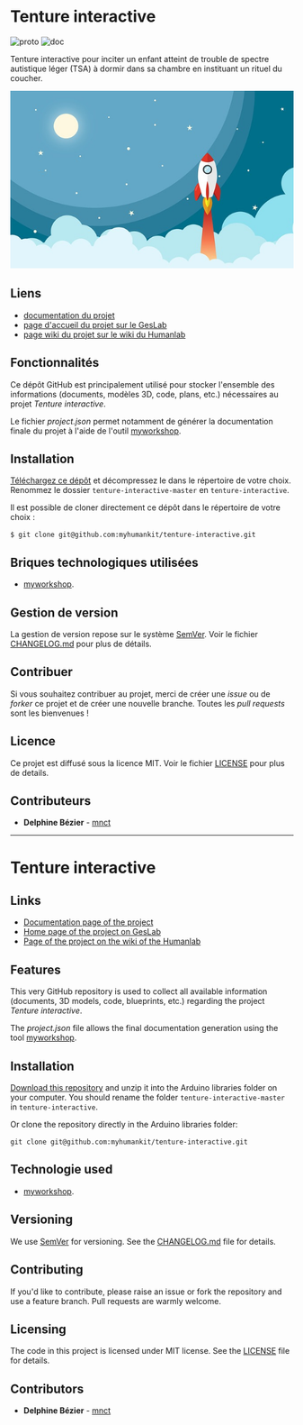 # Tenture interactive
![proto](https://img.shields.io/badge/proto-en%20cours-orange.svg "proto")
![doc](https://img.shields.io/badge/doc-en%20cours-orange.svg "doc")

Tenture interactive pour inciter un enfant atteint de trouble de spectre autistique léger (TSA) à dormir dans sa chambre en instituant un rituel du coucher.

![featured_image](https://raw.githubusercontent.com/myhumankit/myworkshop/master/images/default_featured_image.jpg)

## Liens
 * [documentation du projet](https://docs.humanlab.me/myhumankit/tenture-interactive)
 * [page d'accueil du projet sur le GesLab](https://rennes.humanlab.me/projet/tenture-interactive/)
 * [page wiki du projet sur le wiki du Humanlab](http://wikilab.myhumankit.org/index.php?title=Projets:Tenture_interactive)


## Fonctionnalités
Ce dépôt GitHub est principalement utilisé pour stocker l'ensemble des informations (documents, modèles 3D, code, plans, etc.) nécessaires au projet _Tenture interactive_.

Le fichier _project.json_ permet notamment de générer la documentation finale du projet à l'aide de l'outil [myworkshop](https://github.com/myhumankit/myworkshop).

## Installation
[Téléchargez ce dépôt](https://github.com/myhumankit/tenture-interactive/archive/master.zip) et décompressez le dans le répertoire de votre choix. Renommez le dossier `tenture-interactive-master` en `tenture-interactive`.

Il est possible de cloner directement ce dépôt dans le répertoire de votre choix :

```
$ git clone git@github.com:myhumankit/tenture-interactive.git
```

## Briques technologiques utilisées
 * [myworkshop](https://github.com/myhumankit/myworkshop).

## Gestion de version
La gestion de version repose sur le système [SemVer](http://semver.org/). Voir le fichier [CHANGELOG.md](CHANGELOG.md) pour plus de détails.

## Contribuer
Si vous souhaitez contribuer au projet, merci de créer une _issue_ ou de _forker_ ce projet et de créer une nouvelle branche. Toutes les _pull requests_ sont les bienvenues !

## Licence
Ce projet est diffusé sous la licence MIT. Voir le fichier [LICENSE](LICENSE) pour plus de details.

## Contributeurs
 * **Delphine Bézier** - [mnct](https://github.com/mnct)

---

# Tenture interactive

## Links
 * [Documentation page of the project](https://docs.humanlab.me/myhumankit/tenture-interactive)
 * [Home page of the project on GesLab](https://rennes.humanlab.me/projet/tenture-interactive/)
 * [Page of the project on the wiki of the Humanlab](http://wikilab.myhumankit.org/index.php?title=Projets:Tenture_interactive)


## Features
This very GitHub repository is used to collect all available information (documents, 3D models, code, blueprints, etc.) regarding the project _Tenture interactive_.

The _project.json_ file allows the final documentation generation using the tool [myworkshop](https://github.com/myhumankit/myworkshop).

## Installation
[Download this repository](https://github.com/myhumankit/tenture-interactive/archive/master.zip) and unzip it into the Arduino libraries folder on your computer. You should rename the folder `tenture-interactive-master` in `tenture-interactive`.

Or clone the repository directly in the Arduino libraries folder:

```
git clone git@github.com:myhumankit/tenture-interactive.git
```

## Technologie used
 * [myworkshop](https://github.com/myhumankit/myworkshop).

## Versioning
We use [SemVer](http://semver.org/) for versioning. See the [CHANGELOG.md](CHANGELOG.md) file for details.

## Contributing
If you'd like to contribute, please raise an issue or fork the repository and use a feature branch. Pull requests are warmly welcome.

## Licensing
The code in this project is licensed under MIT license. See the [LICENSE](LICENSE) file for details.

## Contributors
 * **Delphine Bézier** - [mnct](https://github.com/mnct)

